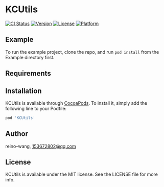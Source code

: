 # KCUtils

[![CI Status](https://img.shields.io/travis/reino-wang/KCUtils.svg?style=flat)](https://travis-ci.org/reino-wang/KCUtils)
[![Version](https://img.shields.io/cocoapods/v/KCUtils.svg?style=flat)](https://cocoapods.org/pods/KCUtils)
[![License](https://img.shields.io/cocoapods/l/KCUtils.svg?style=flat)](https://cocoapods.org/pods/KCUtils)
[![Platform](https://img.shields.io/cocoapods/p/KCUtils.svg?style=flat)](https://cocoapods.org/pods/KCUtils)

## Example

To run the example project, clone the repo, and run `pod install` from the Example directory first.

## Requirements

## Installation

KCUtils is available through [CocoaPods](https://cocoapods.org). To install
it, simply add the following line to your Podfile:

```ruby
pod 'KCUtils'
```

## Author

reino-wang, 153672802@qq.com

## License

KCUtils is available under the MIT license. See the LICENSE file for more info.
